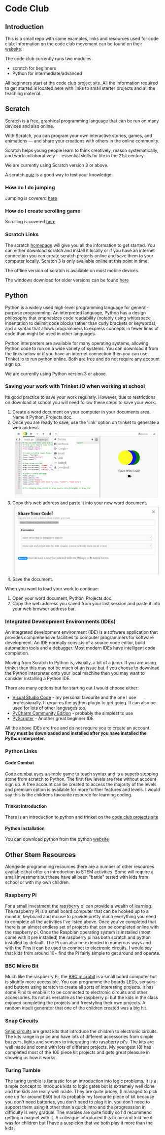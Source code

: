 # Code Club

## Introduction

This is a small repo with some examples, links and resources used for code club.  Information on the code club movement can be found on their [website](https://www.codeclub.org.uk/).

The code club currently runs two modules

* scratch for beginners
* Python for intermediate/advanced

All beginners start at the code [club project site](https://codeclubprojects.org/en-GB/).  All the information required to get started is located here with links to small starter projects and all the teaching material.

## Scratch

Scratch is a free, graphical programming language that can be run on many devices and also online.

With Scratch, you can program your own interactive stories, games, and animations — and share your creations with others in the online community.

Scratch helps young people learn to think creatively, reason systematically, and work collaboratively — essential skills for life in the 21st century.

We are currently using Scratch version 3 or above.

A scratch [quiz](https://scratch.mit.edu/projects/17920411/) is a good way to test your knowledge.

### How do I do jumping

Jumping is covererd [here](https://en.scratch-wiki.info/wiki/Jumping)

### How do I create scrolling game

Scrolling is covered [here](https://en.scratch-wiki.info/wiki/Scrolling_Platformer_Tutorial)

### Scratch Links

The scratch [homepage](https://scratch.mit.edu/) will give you all the information to get started. You can either download scratch and install it locally or if you have an internet connection you can create scratch projects online and save them to your computer locally.  Scratch 3 is only available online at this point in time.

The offline version of scratch is available on most mobile devices.

The windows download for older versions can be found [here](https://scratch.mit.edu/download)

## Python

Python is a widely used high-level programming language for general-purpose programming. An interpreted language, Python has a design philosophy that emphasizes code readability (notably using whitespace indentation to delimit code blocks rather than curly brackets or keywords), and a syntax that allows programmers to express concepts in fewer lines of code than might be used in other languages.

Python interpreters are available for many operating systems, allowing Python code to run on a wide variety of systems. You can download it from the links below or if you have an internet connection then you can use Trinket.io to run python online.  Both are free and do not require any account sign up.

We are currently using Python version 3 or above.

### Saving your work with Trinket.IO when working at school

Its good practice to save your work regularly.  However, due to restrictions on download at school you will need follow these steps to save your work:

1. Create a word document on your computer in your documents area.  Name it Python_Projects.doc.
2. Once you are ready to save, use the 'link' option on trinket to generate a web address.
    ![Trinket 1](images/trinket1.PNG "Trinket 1")
3. Copy this web address and paste it into your new word document.
    ![Trinket 2](images/trinket2.PNG "Trinket 2")
4. Save the document.

When you want to load your work to continue:

1. Open your word document, Python_Projects.doc.
2. Copy the web address you saved from your last session and paste it into your web browser address bar.

### Integrated Development Environments (IDEs)

An integrated development environment (IDE) is a software application that provides comprehensive facilities to computer programmers for software development. An IDE normally consists of a source code editor, build automation tools and a debugger. Most modern IDEs have intelligent code completion.

Moving from Scratch to Python is, visually, a bit of a jump.  If you are using trinket then this may not be much of an issue but if you choose to download the Python interpreter onto your local machine then you may want to consider installing a Python IDE.

There are many options but for starting out I would choose either:

* [Visual Studio Code](https://code.visualstudio.com/) - my personal favourite and the one I use professionally. It requires the python plugin to get going.   It can also be used for lots of other languages too.
* [PyCharm Community Edition](https://www.jetbrains.com/pycharm/download/#section=windows) - probably the simplest to use
* [PyScripter](https://sourceforge.net/projects/pyscripter/) - Another great beginner IDE

All the above IDEs are free and do not require you to create an account.  **They must be downloaded and installed after you have installed the Python interpreter.**

### Python Links

#### Code Combat

[Code combat](https://www.codecombat.com) uses a simple game to teach syntax and is a superb stepping stone from scratch to Python.  The first few levels are free without account sign up.  A free account can be created to access the majority of the levels and premium option is available for more further features and levels.  I would say this is the childrens favourite resource for learning coding.

#### Trinket Introduction
There is an introduction to python and trinket on the [code club projects site](https://codeclubprojects.org/en-GB/resources/python-intro/)

#### Python Installation
You can download python from the python [website](https://www.python.org/)

## Other Stem Resources

Alongside programming resources there are a number of other resources available that offer an introduction to STEM activities.  Some will require a small investment but these have all been "battle" tested with kids from school or with my own children.

### Raspberry Pi

For a small investment the [rapsberry pi](https://www.raspberrypi.org/) can provide a wealth of learning. The raspberry PI is a small board computer that can be hooked up to a monitor, keyboard and mouse to provide pretty much everything you need to complete all the activities I've listed above.  Once you've completed that there is an almost endless set of projects that can be completed online with the raspberry pi.  Once the Raspbian operating system is installed (most come with it pre installed) the raspberry pi has both scratch and python installed by default.  The Pi can also be extended in numerous ways and with the Pins it can be used to connect to electronic circuits.  I would say that kids from around 10+ find the Pi fairly simple to get around and operate.

### BBC Micro Bit

Much like the raspberry Pi, the [BBC microbit](https://microbit.org/) is a small board computer but is slightly more accessible.  You can programme the boards LEDs, sensors and buttons using scratch to create all sorts of interesting projects.  It has some Pins to enable it to be connected to electronic circuits and other accessories. Its not as versatile as the raspberry pi but the kids in the class enjoyed completing the projects and freestyling their own projects.  A random insult generator that one of the children created was a big hit.

### Snap Circuits

[Snap circuits](https://www.elenco.com/brand/snap-circuits/) are great kits that introduce the children to electronic circuits.  The kits range in price and have lots of different accessories from simple buzzers, lights and sensors to integrating into raspberry pi's.  The kits are well made and come with lots of different projects.  My youngest (8) has completed most of the 100 piece kit projects and gets great pleasure in showing us how it works.

### Turing Tumble

The [turing tumble](https://www.turingtumble.com/) is fantastic for an introduction into logic problems.  It is a simple concept to introduce kids to logic gates but is extremely well done and the kids are really well made.  They are quite pricey, (I managed to pick one up for around £50) but its probably my favourite piece of kit because you don't need batteries, you don't need to plug it in, you don't need to support them using it other than a quick intro and the progresssion in difficulty is very gradual.  The marbles are quite fiddly so I'd recommend getting a magnet with it.  A colleague introduced this to me and told me it was for children but I have a suspicion that we both play it more than the kids.  




